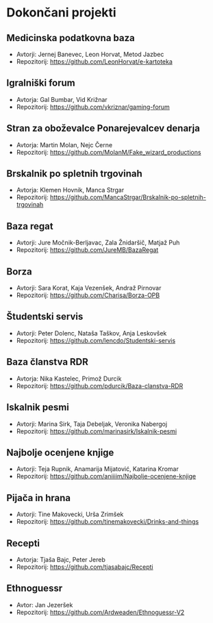 # Dokončani projekti

## Medicinska podatkovna baza
* Avtorji: Jernej Banevec, Leon Horvat, Metod Jazbec
* Repozitorij: https://github.com/LeonHorvat/e-kartoteka

## Igralniški forum
* Avtorja: Gal Bumbar, Vid Križnar
* Repozitorij: https://github.com/vkriznar/gaming-forum

## Stran za oboževalce Ponarejevalcev denarja
* Avtorja: Martin Molan, Nejc Černe
* Repozitorij: https://github.com/MolanM/Fake_wizard_productions

## Brskalnik po spletnih trgovinah
* Avtorja: Klemen Hovnik, Manca Strgar
* Repozitorij: https://github.com/MancaStrgar/Brskalnik-po-spletnih-trgovinah

## Baza regat
* Avtorji: Jure Močnik-Berljavac, Zala Žnidaršič, Matjaž Puh
* Repozitorij: https://github.com/JureMB/BazaRegat

## Borza
* Avtorji: Sara Korat, Kaja Vezenšek, Andraž Pirnovar
* Repozitorij: https://github.com/Charisa/Borza-OPB

## Študentski servis
* Avtorji: Peter Dolenc, Nataša Taškov, Anja Leskovšek
* Repozitorij: https://github.com/lencdo/Studentski-servis

## Baza članstva RDR
* Avtorja: Nika Kastelec, Primož Durcik
* Repozitorij: https://github.com/pdurcik/Baza-clanstva-RDR

## Iskalnik pesmi
* Avtorji: Marina Sirk, Taja Debeljak, Veronika Nabergoj
* Repozitorij: https://github.com/marinasirk/Iskalnik-pesmi

## Najbolje ocenjene knjige
* Avtorji: Teja Rupnik, Anamarija Mijatović, Katarina Kromar
* Repozitorij: https://github.com/aniiiim/Najbolje-ocenjene-knjige

## Pijača in hrana
* Avtorji: Tine Makovecki, Urša Zrimšek
* Repozitorij: https://github.com/tinemakovecki/Drinks-and-things

## Recepti
* Avtorja: Tjaša Bajc, Peter Jereb
* Repozitorij: https://github.com/tjasabajc/Recepti

## Ethnoguessr
* Avtor: Jan Jezeršek
* Repozitorij: https://github.com/Ardweaden/Ethnoguessr-V2
